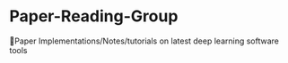 # Paper-Reading-Group
📌Paper Implementations/Notes/tutorials on latest deep learning software tools
